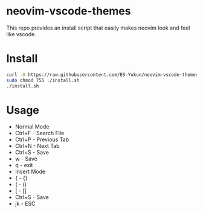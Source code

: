 # neovim-vscode-themes
This repo provides an install script that easily makes neovim look and feel like vscode.

# Install
```bash
curl -O https://raw.githubusercontent.com/ES-Yukun/neovim-vscode-themes/main/install.sh
sudo chmod 755 ./install.sh
./install.sh
```

# Usage
- Normal Mode
 - Ctrl+F - Search File
 - Ctrl+P - Previous Tab
 - Ctrl+N - Next Tab
 - Ctrl+S - Save
 - w      - Save
 - q      - exit
- Insert Mode
 - {      - {}
 - (      - ()
 - [      - []
 - Ctrl+S - Save
 - jk     - ESC
